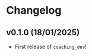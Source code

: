 # Changelog

<!--next-version-placeholder-->

## v0.1.0 (18/01/2025)

- First release of `coaching_dev`!